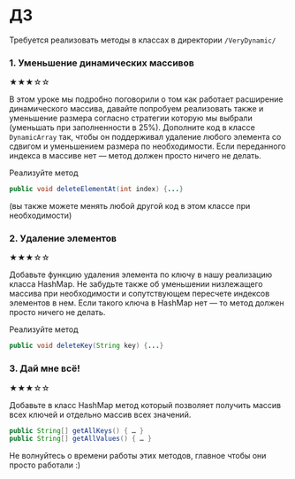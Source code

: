 # ДЗ

Требуется реализовать методы в классах в директории `/VeryDynamic/`

### 1. Уменьшение динамических массивов

★★★☆☆

В этом уроке мы подробно поговорили о том как работает расширение динамического массива, давайте попробуем реализовать
также и уменьшение размера согласно стратегии которую мы выбрали (уменьшать при заполненности в 25%).
Дополните код в классе `DynamicArray` так, чтобы он поддерживал удаление любого элемента со сдвигом и уменьшением
размера по необходимости. Если переданного индекса в массиве нет — метод должен просто ничего не делать.

Реализуйте метод

```java
public void deleteElementAt(int index) {...}
``` 

(вы также можете менять любой другой код в этом классе при необходимости)

### 2. Удаление элементов

★★★☆☆

Добавьте функцию удаления элемента по ключу в нашу реализацию класса HashMap. Не забудьте также об уменьшении
низлежащего массива при необходимости и сопутствующем пересчете индексов элементов в нем.
Если такого ключа в HashMap нет — то метод должен просто ничего не делать.

Реализуйте метод

```java
public void deleteKey(String key) {...}
```

### 3. Дай мне всё!

★★★☆☆

Добавьте в класс HashMap метод который позволяет получить массив всех ключей и отдельно массив всех значений.

```java
public String[] getAllKeys() { … }
public String[] getAllValues() { … }
```

Не волнуйтесь о времени работы этих методов, главное чтобы они просто работали :)

